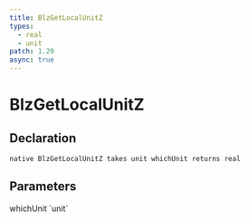 ```yaml
---
title: BlzGetLocalUnitZ
types:
  - real
  - unit
patch: 1.29
async: true
---
```


# BlzGetLocalUnitZ

## Declaration

```
native BlzGetLocalUnitZ takes unit whichUnit returns real 
```

## Parameters
<dl>
  <dt>whichUnit `unit`</dt>
  <dd></dd>
</dl>